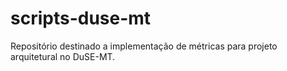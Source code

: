 # scripts-duse-mt
Repositório destinado a implementação de métricas para projeto arquitetural no DuSE-MT.
